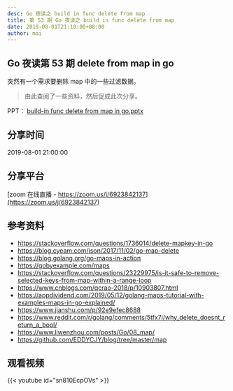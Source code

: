 ```yaml
---
desc: Go 夜读之 build in func delete from map
title: 第 53 期 Go 夜读之 build in func delete from map
date: 2019-08-01T21:10:00+08:00
author: mai
---
```


## Go 夜读第 53 期 delete from map in go

突然有一个需求要删除 map 中的一些过滤数据。
>由此查阅了一些资料，然后促成此次分享。

PPT：
[build-in func delete from map in go.pptx](https://github.com/talkgo/night/files/3453966/build-in.func.delete.from.map.in.go.pptx)

## 分享时间

2019-08-01 21:00:00

## 分享平台

[zoom 在线直播 - https://zoom.us/j/6923842137](https://zoom.us/j/6923842137)

## 参考资料

- https://stackoverflow.com/questions/1736014/delete-mapkey-in-go
- https://blog.cyeam.com/json/2017/11/02/go-map-delete
- https://blog.golang.org/go-maps-in-action
- https://gobyexample.com/maps
- https://stackoverflow.com/questions/23229975/is-it-safe-to-remove-selected-keys-from-map-within-a-range-loop
- https://www.cnblogs.com/qcrao-2018/p/10903807.html
- https://appdividend.com/2019/05/12/golang-maps-tutorial-with-examples-maps-in-go-explained/
- https://www.jianshu.com/p/92e9efec8688
- https://www.reddit.com/r/golang/comments/5tfx7i/why_delete_doesnt_return_a_bool/
- https://www.liwenzhou.com/posts/Go/08_map/
- https://github.com/EDDYCJY/blog/tree/master/map

## 观看视频

{{< youtube id="sn810EcpOVs" >}}
